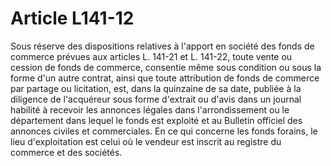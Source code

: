 # Article L141-12

Sous réserve des dispositions relatives à l'apport en société des fonds de commerce prévues aux articles L. 141-21 et L. 141-22, toute vente ou cession de fonds de commerce, consentie même sous condition ou sous la forme d'un autre contrat, ainsi que toute attribution de fonds de commerce par partage ou licitation, est, dans la quinzaine de sa date, publiée à la diligence de l'acquéreur sous forme d'extrait ou d'avis dans un journal habilité à recevoir les annonces légales dans l'arrondissement ou le département dans lequel le fonds est exploité et au Bulletin officiel des annonces civiles et commerciales. En ce qui concerne les fonds forains, le lieu d'exploitation est celui où le vendeur est inscrit au registre du commerce et des sociétés.